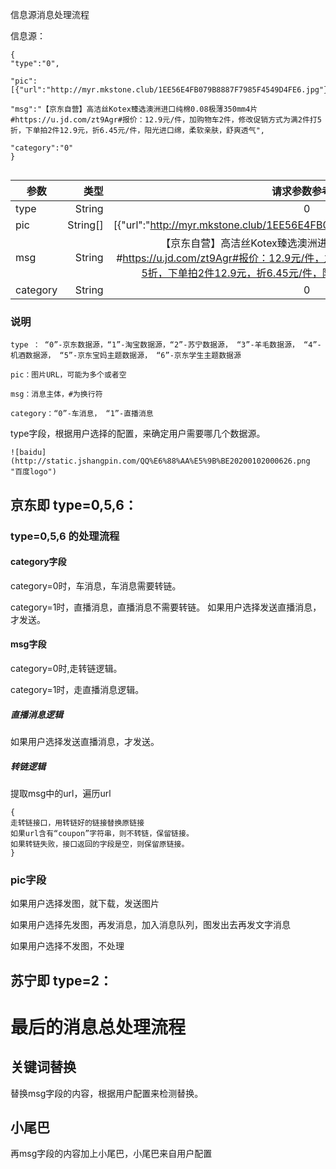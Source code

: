 信息源消息处理流程



信息源：

```
{
"type":"0",

"pic":[{"url":"http://myr.mkstone.club/1EE56E4FB079B8887F7985F4549D4FE6.jpg"}],

"msg":"【京东自营】高洁丝Kotex臻选澳洲进口纯棉0.08极薄350mm4片#https://u.jd.com/zt9Agr#报价：12.9元/件，加购物车2件，修改促销方式为满2件打5折，下单拍2件12.9元，折6.45元/件，阳光进口绵，柔软亲肤，舒爽透气",

"category":"0"
}


```

| 参数| 类型    |  请求参数参考值  | 
| --------   | -----:   | :----: |
| type      | String      |  0    |
| pic       | String[]    |  [{"url":"http://myr.mkstone.club/1EE56E4FB079B8887F7985F4549D4FE6.jpg"}]   |
| msg        | String      |   【京东自营】高洁丝Kotex臻选澳洲进口纯棉0.08极薄350mm4片#https://u.jd.com/zt9Agr#报价：12.9元/件，加购物车2件，修改促销方式为满2件打5折，下单拍2件12.9元，折6.45元/件，阳光进口绵，柔软亲肤，舒爽透气    |
| category        | String      |   0    |


### 说明

```
type ： “0”-京东数据源，“1”-淘宝数据源，“2”-苏宁数据源， “3”-羊毛数据源， “4”-机酒数据源， “5”-京东宝妈主题数据源， “6”-京东学生主题数据源

pic：图片URL，可能为多个或者空

msg：消息主体，#为换行符

category：“0”-车消息， “1”-直播消息

```

type字段，根据用户选择的配置，来确定用户需要哪几个数据源。





	![baidu](http://static.jshangpin.com/QQ%E6%88%AA%E5%9B%BE20200102000626.png "百度logo")






## 京东即 type=0,5,6：

### type=0,5,6 的处理流程 






#### category字段

category=0时，车消息，车消息需要转链。

category=1时，直播消息，直播消息不需要转链。 如果用户选择发送直播消息，才发送。
   
#### msg字段
category=0时,走转链逻辑。

category=1时，走直播消息逻辑。

##### 直播消息逻辑
 如果用户选择发送直播消息，才发送。

##### 转链逻辑

提取msg中的url，遍历url
```
{ 
走转链接口，用转链好的链接替换原链接
如果url含有“coupon”字符串，则不转链，保留链接。
如果转链失败，接口返回的字段是空，则保留原链接。
}
```

### pic字段
如果用户选择发图，就下载，发送图片

如果用户选择先发图，再发消息，加入消息队列，图发出去再发文字消息

如果用户选择不发图，不处理


## 苏宁即 type=2：









# 最后的消息总处理流程
## 关键词替换
替换msg字段的内容，根据用户配置来检测替换。

## 小尾巴
再msg字段的内容加上小尾巴，小尾巴来自用户配置


